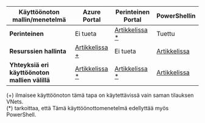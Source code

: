 | **Käyttöönoton mallin/menetelmä** | **Azure Portal** | **Perinteinen Portal** | **PowerShellin** |
|---|---|---|---|
|**Perinteinen** | Ei tueta | [Artikkelissa *](../articles/vpn-gateway/virtual-networks-configure-vnet-to-vnet-connection.md) | Tuettu |
|**Resurssien hallinta** | [Artikkelissa +](../articles/vpn-gateway-howto-vnet-vnet-resource-manager-portal.md) |Ei tueta | [Artikkelissa](../articles/vpn-gateway/vpn-gateway-vnet-vnet-rm-ps.md)|
|**Yhteyksiä eri käyttöönoton mallien välillä** | [Artikkelissa *](../articles/vpn-gateway/vpn-gateway-connect-different-deployment-models-portal.md) | [Artikkelissa *](../articles/vpn-gateway/vpn-gateway-connect-different-deployment-models-portal.md) |[Artikkelissa](../articles/vpn-gateway/vpn-gateway-connect-different-deployment-models-powershell.md)|

(+) ilmaisee käyttöönoton tämä tapa on käytettävissä vain saman tilauksen VNets.<br>
(*) tarkoittaa, että Tämä käyttöönottomenetelmä edellyttää myös PowerShell.



